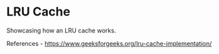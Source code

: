 # LRU Cache
Showcasing how an LRU cache works. 

References - https://www.geeksforgeeks.org/lru-cache-implementation/
